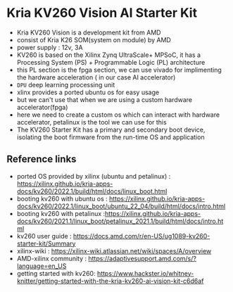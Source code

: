 # Kria KV260 Vision AI Starter Kit
* Kria KV260 Vision is a development kit from AMD
* consist of Kria K26 SOM(system on module) by AMD
* power supply : 12v, 3A
* KV260 is based on the Xilinx Zynq UltraScale+ MPSoC, it has a Processing System (PS) + Programmable Logic (PL) architecture
* this PL section is the fpga section, we can use vivado for implimenting the hardware acceleration ( in our case AI accelerator)
* `DPU` deep learning processing unit
* xlinx provides a ported ubuntu os for easy usage
* but we can't use that when we are using a custom hardware accelerator(fpga)
* here we need to create a custom os which can interact with hardware accelerator, petalinux is the tool we can use for this 
* The KV260 Starter Kit has a primary and secondary boot device, isolating the boot firmware from the run-time OS and application

## Reference links
* ported OS provided by xilinx (ubuntu and petalinux) : https://xilinx.github.io/kria-apps-docs/kv260/2022.1/build/html/docs/linux_boot.html
* booting kv260 with ubuntu os : https://xilinx.github.io/kria-apps-docs/kv260/2022.1/linux_boot/ubuntu_22_04/build/html/docs/intro.html
* booting kv260 with petalinux :https://xilinx.github.io/kria-apps-docs/kv260/2021.1/linux_boot/petalinux_2021.1/build/html/docs/intro.html
* kv260 user guide : https://docs.amd.com/r/en-US/ug1089-kv260-starter-kit/Summary 
* xilinx-wiki : https://xilinx-wiki.atlassian.net/wiki/spaces/A/overview
* AMD-xilinx community : https://adaptivesupport.amd.com/s/?language=en_US
* getting started with kv260: https://www.hackster.io/whitney-knitter/getting-started-with-the-kria-kv260-ai-vision-kit-c6d6af
